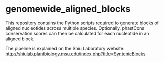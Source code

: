 # genomewide_aligned_blocks
This repository contains the Python scripts required to generate blocks of aligned nucleotides across multiple species. Optionally, phastCons conservation scores can then be calculated for each nucleotide in an aligned block.

The pipeline is explained on the Shiu Laboratory website:
http://shiulab.plantbiology.msu.edu/index.php?title=SyntenicBlocks
